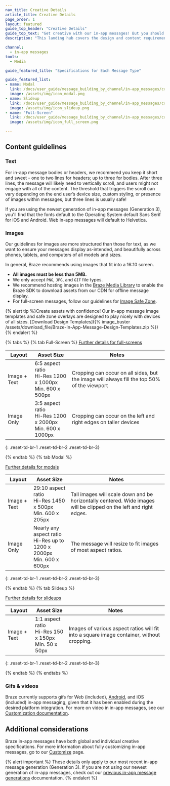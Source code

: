 ```yaml
---
nav_title: Creative Details
article_title: Creative Details
page_order: 1
layout: featured
guide_top_header: "Creative Details"
guide_top_text: "Get creative with our in-app messages! But you should know some of the guidelines, first! All in-app messages templates are designed to display varying lengths of text and sizes of images across modern devices. In order to ensure your message displays well on all phones, tablets, and computers, we recommend you follow these guidelines and always <a href='/docs/user_guide/message_building_by_channel/in-app_messages/testing/'>test your messages</a> before launching. Check out the individual message type's Creative Specs or the global Creative Details below."
description: "This landing hub covers the design and content requirements for the three types of in-app messages, modal, slideup, and full-screen."

channel:
  - in-app messages
tools:
  - Media

guide_featured_title: "Specifications for Each Message Type"

guide_featured_list:
- name: Modal
  link: /docs/user_guide/message_building_by_channel/in-app_messages/creative_details/modal/
  image: /assets/img/icon_modal.png
- name: Slideup
  link: /docs/user_guide/message_building_by_channel/in-app_messages/creative_details/slideup/
  image: /assets/img/icon_slideup.png
- name: "Full-Screen"
  link: /docs/user_guide/message_building_by_channel/in-app_messages/creative_details/fullscreen/
  image: /assets/img/icon_full_screen.png

---
```


## Content guidelines

### Text
For in-app message bodies or headers, we recommend you keep it short and sweet - one to two lines for headers; up to three for bodies. After three lines, the message will likely need to vertically scroll, and users might not engage with all of the content. The threshold that triggers the scroll can vary depending on the end user’s device size, custom styling, or presence of images within messages, but three lines is usually safe!

If you are using the newest generation of in-app messages (Generation 3), you'll find that the fonts default to the Operating System default Sans Serif for iOS and Android. Web in-app messages will default to Helvetica.


### Images
Our guidelines for images are more structured than those for text, as we want to ensure your messages display as-intended, and beautifully across phones, tablets, and computers of all models and sizes.

In general, Braze recommends using images that fit into a 16:10 screen.

- __All images must be less than 5MB.__
- We only accept `PNG`, `JPG`, and `GIF` file types.
- We recommend hosting images in the [Braze Media Library]({{site.baseurl}}/user_guide/engagement_tools/templates_and_media/media_library/) to enable the Braze SDK to download assets from our CDN for offline message display.
- For full-screen messages, follow our guidelines for [Image Safe Zone]({{site.baseurl}}/user_guide/message_building_by_channel/in-app_messages/creative_details/fullscreen/#image-safe-zone).

{% alert tip %}Create assets with confidence! Our in-app message image templates and safe zone overlays are designed to play nicely with devices of all sizes. [Download Design Templates]({% image_buster /assets/download_file/Braze-In-App-Message-Design-Templates.zip %}) {% endalert %}

{% tabs %}
  {% tab Full-Screen %}
  [Further details for full-screens]({{site.baseurl}}/user_guide/message_building_by_channel/in-app_messages/creative_details/fullscreen)

  | Layout | Asset Size | Notes |
  |--- | --- | --- |
  | Image + Text | 6:5 aspect ratio<br>Hi-Res 1200 x 1000px<br> Min. 600 x 500px | Cropping can occur on all sides, but the image will always fill the top 50% of the viewport |
  | Image Only | 3:5 aspect ratio<br>Hi-Res 1200 x 2000px<br> Min. 600 x 1000px | Cropping can occur on the left and right edges on taller devices |
  {: .reset-td-br-1 .reset-td-br-2 .reset-td-br-3}


{% endtab %}
{% tab Modal %}

  [Further details for modals]({{site.baseurl}}/user_guide/message_building_by_channel/in-app_messages/creative_details/modal)

  | Layout | Asset Size | Notes |
  |--- | --- | ------ |
  | Image + Text | 29:10 aspect ratio<br>Hi-Res 1450 x 500px<br> Min. 600 x 205px | Tall images will scale down and be horizontally centered. Wide images will be clipped on the left and right edges. |
  | Image Only | Nearly any aspect ratio<br>Hi-Res up to 1200 x 2000px<br> Min. 600 x 600px | The message will resize to fit images of most aspect ratios. |
  {: .reset-td-br-1 .reset-td-br-2 .reset-td-br-3}

{% endtab %}
{% tab Slideup %}

[Further details for slideups]({{site.baseurl}}/user_guide/message_building_by_channel/in-app_messages/creative_details/slideup)

| Layout | Asset Size | Notes |
|--- | --- | --- |
| Image + Text | 1:1 aspect ratio<br>Hi-Res 150 x 150px<br> Min. 50 x 50px | Images of various aspect ratios will fit into a square image container, without cropping. |
{: .reset-td-br-1 .reset-td-br-2 .reset-td-br-3}

{% endtab %}
{% endtabs %}


### Gifs & videos

Braze currently supports gifs for Web (included), [Android]({{site.baseurl}}/developer_guide/platform_integration_guides/android/in-app_messaging/customization/#gifs-IAMs), and iOS (included) in-app messaging, given that it has been enabled during the desired platform integration. For more on video in in-app messages, see our [Customization documentation]({{site.baseurl}}/user_guide/message_building_by_channel/in-app_messages/customize/#video).


## Additional considerations

Braze in-app messages have both global and individual creative specifications. For more information about fully customizing in-app messages, go to our [Customize]({{site.baseurl}}/user_guide/message_building_by_channel/in-app_messages/customize/) page.

{% alert important %}
  These details only apply to our most recent in-app message generation (Generation 3). If you are not using our newest generation of in-app messages, check out our [previous in-app message generations]({{site.baseurl}}/user_guide/message_building_by_channel/in-app_messages/best_practices/) documentation.
{% endalert %}

<br>
